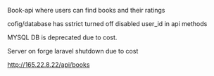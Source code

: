 Book-api where users can find books and their ratings

cofig/database has sstrict turned off
disabled user_id in api methods

MYSQL DB is deprecated due to cost.

Server on forge laravel shutdown due to cost

http://165.22.8.22/api/books
